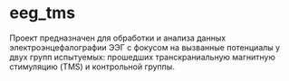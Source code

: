 # eeg_tms
Проект предназначен для обработки и анализа данных электроэнцефалографии ЭЭГ с фокусом на вызванные потенциалы у двух групп испытуемых: прошедших транскраниальную магнитную стимуляцию (TMS) и контрольной группы.
